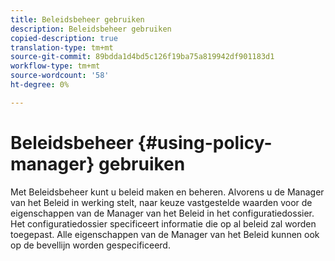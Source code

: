```yaml
---
title: Beleidsbeheer gebruiken
description: Beleidsbeheer gebruiken
copied-description: true
translation-type: tm+mt
source-git-commit: 89bdda1d4bd5c126f19ba75a819942df901183d1
workflow-type: tm+mt
source-wordcount: '58'
ht-degree: 0%

---
```



# Beleidsbeheer {#using-policy-manager} gebruiken

Met Beleidsbeheer kunt u beleid maken en beheren. Alvorens u de Manager van het Beleid in werking stelt, naar keuze vastgestelde waarden voor de eigenschappen van de Manager van het Beleid in het configuratiedossier. Het configuratiedossier specificeert informatie die op al beleid zal worden toegepast. Alle eigenschappen van de Manager van het Beleid kunnen ook op de bevellijn worden gespecificeerd.

